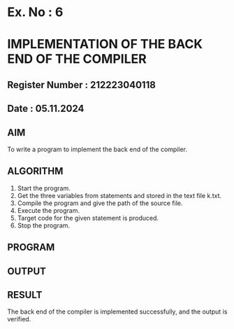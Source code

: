 # Ex. No : 6	
# IMPLEMENTATION OF THE BACK END OF THE COMPILER 
## Register Number : 212223040118
## Date : 05.11.2024

## AIM   
To write a program to implement the back end of the compiler.

## ALGORITHM
1.	Start the program.
2.	Get the three variables from statements and stored in the text file k.txt.
3.	Compile the program and give the path of the source file.
4.	Execute the program.
5.	Target code for the given statement is produced.
6.	Stop the program.

## PROGRAM


## OUTPUT 

## RESULT
The back end of the compiler is implemented successfully, and the output is verified.
